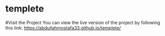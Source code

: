 # templete
#Visit the Project
You can view the live version of the project by following this link: https://abdullahmostafa33.github.io/templete/
